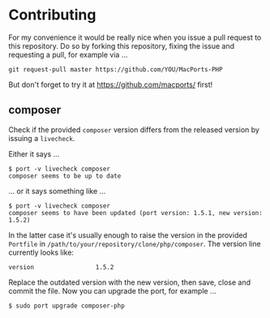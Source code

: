 ---
---

# Contributing

For my convenience it would be really nice when you issue a pull request
to this repository. Do so by forking this repository, fixing the issue and
requesting a pull, for example via …

    git request-pull master https://github.com/YOU/MacPorts-PHP

But don't forget to try it at https://github.com/macports/ first!

## composer

Check if the provided `composer` version differs from the released version by
issuing a `livecheck`.

Either it says …

    $ port -v livecheck composer
    composer seems to be up to date

… or it says something like …

    $ port -v livecheck composer
    composer seems to have been updated (port version: 1.5.1, new version: 1.5.2)

In the latter case it's usually enough to raise the version in the provided
`Portfile` in `/path/to/your/repository/clone/php/composer`. The version line
currently looks like:

    version                 1.5.2

Replace the outdated version with the new version, then save, close and commit
the file. Now you can upgrade the port, for example …

    $ sudo port upgrade composer-php
